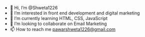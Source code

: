 - 👋 Hi, I’m @Shweta1226
- 👀 I’m interested in front end development and digital marketing
- 🌱 I’m currently learning HTML, CSS, JavaScript
- 💞️ I’m looking to collaborate on Email Marketing
- 📫 How to reach me pawarshweta1226@gmail.com

<!---
Shweta1226/Shweta1226 is a ✨ special ✨ repository because its `README.md` (this file) appears on your GitHub profile.
You can click the Preview link to take a look at your changes.
--->

